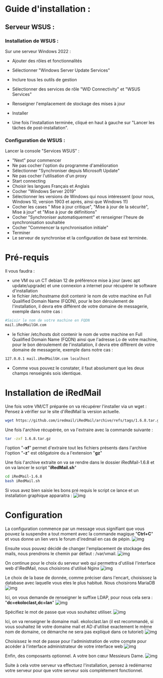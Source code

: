 # Guide d'installation :

## Serveur WSUS : 

### Installation de WSUS : 

Sur une serveur Windows 2022 : 
- Ajouter des rôles et fonctionnalités
- Sélectionner "Windows Server Update Services"
- Inclure tous les outils de gestion
- Sélectionner des services de rôle "WID Connectivity" et "WSUS Services"
- Renseigner l'emplacement de stockage des mises à jour
- Installer

- Une fois l'installation terminée, cliqué en haut à gauche sur "Lancer les tâches de post-installation".


### Configuration de WSUS : 

Lancer la console "Services WSUS" : 
- "Next" pour commencer
- Ne pas cocher l'option du programme d'amélioration
- Sélectionner "Synchroniser depuis Microsoft Update"
- Ne pas cocher l'utilisation d'un proxy
- Start connecting
- Choisir les langues Français et Anglais
- Cocher "Windows Server 2019"
- Sélectionner les versions de Windows qui nous intéressent (pour nous, Windows 10, version 1903 et après, ainsi que Windows 11)
- Cocher les cases " Mise à jour critique", "Mise à jour de la sécurité", Mise à jour" et "Mise à jour de définitions"
- Cocher "Synchroniser automatiquement" et renseigner l'heure de synchronisation souhaitée
- Cocher "Commencer la synchronisation initiale"
- Terminer
- Le serveur de synchronise et la configuration de base est terminée.


# Pré-requis
Il vous faudra :
- une VM ou un CT debian 12 de préférence mise à jour (avec apt update/upgrade) et une connexion a internet pour récupérer le software d'installation
 - le fichier /etc/hostname doit contenir le nom de votre machine en Full Qualified Domain Name (FQDN), pour le bon déroulement de l'installation, il devra etre différent de votre domaine de messagerie, exemple dans notre cas : 
```bash
#Saisir le nom de votre machine en FQDN
mail.iRedMailGH.com 
```
- le fichier /etc/hosts doit contenir le nom de votre machine en Full Qualified Domain Name (FQDN) ainsi que l'adresse Lo de votre machine, pour le bon déroulement de l'installation, il devra etre différent de votre domaine de messagerie, exemple dans notre cas : 
```bash
127.0.0.1 mail.iRedMailGH.com localhost
```

- Comme vous pouvez le constater, il faut absolument que les deux champs renseignés sois identique.

# Installation de iRedMail

Une fois votre VM/CT préparée on va récupérer l'installer via un wget :
Pensez à vérifier sur le site d'iRedMail la version actuelle.
```bash
wget https://github.com/iredmail/iRedMail/archive/refs/tags/1.6.8.tar.gz
```

Une fois l'archive récupérée, on va l'extraire avec la commande suivante : 

```bash
tar -zxf 1.6.8.tar.gz
```

l'option "**-xf**" permet d'extraire tout les fichiers présents dans l'archive
l'option "**-z**" est obligatoire du a l'extension "**gz**"

Une fois l'archive extraite on va se rendre dans le dossier iRedMail-1.6.8 et on va lancer le script "**iRedMail.sh**"

```bash
cd iRedMail-1.6.8
bash iRedMail.sh
```

Si vous avez bien saisie les bons pré requis le script ce lance et un installation graphique apparaitra : 
![img](https://github.com/ThomasDominici/TSSR-Projet3-Groupe_1-BuildYourInfra/blob/Ressources_Images/iRedMail/Capture%20d'%C3%A9cran%202024-01-10%20152954.png?raw=true)

# Configuration

La configuration commence par un message vous signifiant que vous pouvez la suspendre a tout moment avec la commande magique "**Ctrl+C**" et vous donne un lien vers le forum d'iredmail en cas de pépin.
![img](https://github.com/ThomasDominici/TSSR-Projet3-Groupe_1-BuildYourInfra/blob/Ressources_Images/iRedMail/Capture%20d'%C3%A9cran%202024-01-10%20152954.png?raw=true)

Ensuite vous pouvez décidé de changer l'emplacement de stockage des mails, nous prendrons le chemin par défaut : /var/vmail.
![img](https://github.com/ThomasDominici/TSSR-Projet3-Groupe_1-BuildYourInfra/blob/Ressources_Images/iRedMail/Capture%20d'%C3%A9cran%202024-01-10%20153004.png?raw=true)

On continue pour le choix du serveur web qui permettra d'utilisé l'interface web d'iRedMail, nous choisirons d'utilisé Nginx
![img](https://github.com/ThomasDominici/TSSR-Projet3-Groupe_1-BuildYourInfra/blob/Ressources_Images/iRedMail/Capture%20d'%C3%A9cran%202024-01-10%20153011.png?raw=true)

Le choix de la base de donnée, comme préciser dans l'encart, choisissez la database avec laquelle vous etes le plus habitué. Nous choisirons MariaDB
![img](https://github.com/ThomasDominici/TSSR-Projet3-Groupe_1-BuildYourInfra/blob/Ressources_Images/iRedMail/Capture%20d'%C3%A9cran%202024-01-10%20153018.png?raw=true)

Ici, on vous demande de renseigner le suffixe LDAP, pour nous cela sera : "**dc=ekoloclast,dc=lan**"
![img](https://github.com/ThomasDominici/TSSR-Projet3-Groupe_1-BuildYourInfra/blob/Ressources_Images/iRedMail/Capture%20d'%C3%A9cran%202024-01-10%20153131.png?raw=true)

Spécifiez le mot de passe que vous souhaitez utiliser.
![img](https://github.com/ThomasDominici/TSSR-Projet3-Groupe_1-BuildYourInfra/blob/Ressources_Images/iRedMail/Capture%20d'%C3%A9cran%202024-01-10%20153145.png?raw=true)

Ici, on va renseigner le domaine mail. ekoloclast.lan
(il est recommandé, si vous souhaitez lié votre domaine mail et AD d'utilisé exactement le même nom de domaine, ce démarche ne sera pas expliqué dans ce tutoriel)
![img](https://github.com/ThomasDominici/TSSR-Projet3-Groupe_1-BuildYourInfra/blob/Ressources_Images/iRedMail/Capture%20d'%C3%A9cran%202024-01-10%20153206.png?raw=true)

Choisissez le mot de passe pour l'administration de votre compte pour accéder à l'interface administrateur de votre interface web 
![img](https://github.com/ThomasDominici/TSSR-Projet3-Groupe_1-BuildYourInfra/blob/Ressources_Images/iRedMail/Capture%20d'%C3%A9cran%202024-01-10%20153218.png?raw=true)

Enfin, des composants optionnel. A votre bon cœur Messieurs Dame.
![img](https://github.com/ThomasDominici/TSSR-Projet3-Groupe_1-BuildYourInfra/blob/Ressources_Images/iRedMail/Capture%20d'%C3%A9cran%202024-01-10%20153225.png?raw=true)

Suite à cela votre serveur va effectuez l'installation, pensez à redémarrez votre serveur pour que votre serveur sois complétement fonctionnel.
